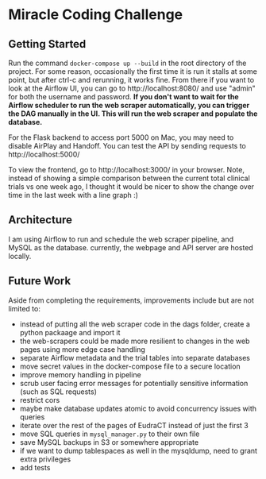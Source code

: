 # Miracle Coding Challenge

## Getting Started

Run the command `docker-compose up --build` in the root directory of the project.
For some reason, occasionally the first time it is run it stalls at some point, but after
ctrl-c and rerunning, it works fine. From there if you want to look at the Airflow
UI, you can go to http://localhost:8080/ and use "admin" for both the username and password.
**If you don't want to wait for the Airflow scheduler to run the web scraper automatically,
you can trigger the DAG manually in the UI. This will run the web scraper and populate the database.**

For the Flask backend to access port 5000 on Mac, you may need to disable AirPlay and Handoff.
You can test the API by sending requests to http://localhost:5000/

To view the frontend, go to http://localhost:3000/ in your browser. Note, instead of showing a simple
comparison between the current total clinical trials vs one week ago, I thought it would be nicer to
show the change over time in the last week with a line graph :)

## Architecture
I am using Airflow to run and schedule the web scraper pipeline, and MySQL as the database.
currently, the webpage and API server are hosted locally.

## Future Work
Aside from completing the requirements, improvements include but are not limited to:
 * instead of putting all the web scraper code in the dags folder, create a python packaage and import it
 * the web-scrapers could be made more resilient to changes in the web pages using more edge case handling
 * separate Airflow metadata and the trial tables into separate databases
 * move secret values in the docker-compose file to a secure location
 * improve memory handling in pipeline
 * scrub user facing error messages for potentially sensitive information (such as SQL requests)
 * restrict cors
 * maybe make database updates atomic to avoid concurrency issues with queries
 * iterate over the rest of the pages of EudraCT instead of just the first 3
 * move SQL queries in `mysql_manager.py` to their own file
 * save MySQL backups in S3 or somewhere appropriate
 * if we want to dump tablespaces as well in the mysqldump, need to grant extra privileges
 * add tests
